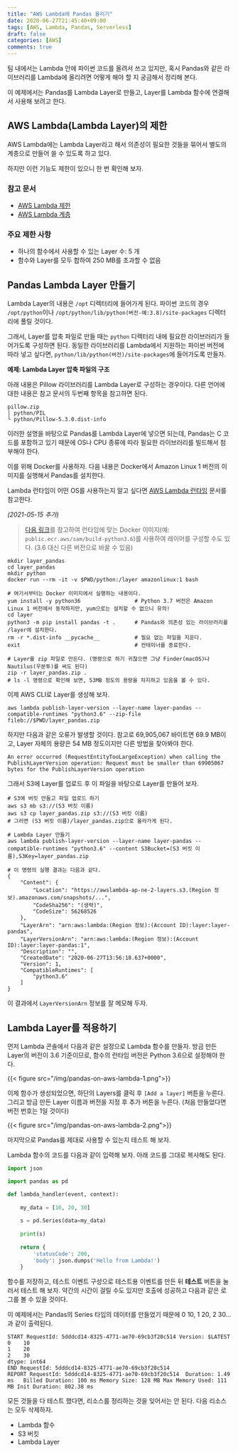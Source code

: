 ```yaml
---
title: "AWS Lambda에 Pandas 올리기"
date: 2020-06-27T21:45:40+09:00
tags: [AWS, Lambda, Pandas, Serverless]
draft: false
categories: [AWS]
comments: true
---
```


팀 내에서는 Lambda 안에 파이썬 코드를 올려서 쓰고 있지만, 혹시 Pandas와 같은 라이브러리를 Lambda에 올리려면 어떻게 해야 할 지 궁금해서 정리해 본다. 

이 예제에서는 Pandas를 Lambda Layer로 만들고, Layer를 Lambda 함수에 연결해서 사용해 보려고 한다. 

## AWS Lambda(Lambda Layer)의 제한

AWS Lambda에는 Lambda Layer라고 해서 의존성이 필요한 것들을 묶어서 별도의 계층으로 만들어 쓸 수 있도록 하고 있다. 

하지만 이런 기능도 제한이 있으니 한 번 확인해 보자. 

### 참고 문서

* [AWS Lambda 제한](https://docs.aws.amazon.com/ko_kr/lambda/latest/dg/gettingstarted-limits.html)
* [AWS Lambda 계층](https://docs.aws.amazon.com/ko_kr/lambda/latest/dg/configuration-layers.html)

### 주요 제한 사항

* 하나의 함수에서 사용할 수 있는 Layer 수: 5 개
* 함수와 Layer를 모두 합하여 250 MB를 초과할 수 없음

## Pandas Lambda Layer 만들기

Lambda Layer의 내용은 `/opt` 디렉터리에 들어가게 된다. 파이썬 코드의 경우 `/opt/python`이나 `/opt/python/lib/python(버전-예:3.8)/site-packages` 디렉터리에 풀릴 것이다. 

그래서, Layer를 압축 파일로 만들 때는 `python` 디렉터리 내에 필요한 라이브러리가 들어가도록 구성하면 된다. 동일한 라이브러리를 Lambda에서 지원하는 파이썬 버전에 따라 넣고 싶다면, `python/lib/python(버전)/site-packages`에 들어가도록 만들자. 

**예제: Lambda Layer 압축 파일의 구조** 

아래 내용은 Pillow 라이브러리를 Lambda Layer로 구성하는 경우이다. 다른 언어에 대한 내용은 참고 문서의 두번째 항목을 참고하면 된다. 

```
pillow.zip
│ python/PIL
└ python/Pillow-5.3.0.dist-info
```

이러한 설명을 바탕으로 Pandas를 Lambda Layer에 넣으면 되는데, Pandas는 C 코드를 포함하고 있기 때문에 OS나 CPU 종류에 따라 필요한 라이브러리를 빌드해서 첨부해야 한다. 

이를 위해 Docker를 사용하자. 다음 내용은 Docker에서 Amazon Linux 1 버전의 이미지를 실행해서 Pandas를 설치한다. 

Lambda 런타임이 어떤 OS를 사용하는지 알고 싶다면 [AWS Lambda 런타임](https://docs.aws.amazon.com/ko_kr/lambda/latest/dg/lambda-runtimes.html) 문서를 참고한다.

*(2021-05-15 추가)*

> [다음 링크](https://aws.amazon.com/premiumsupport/knowledge-center/lambda-layer-simulated-docker/)를 참고하여 런타임에 맞는 Docker 이미지(예: `public.ecr.aws/sam/build-python3.6`)를 사용하여 레이어를 구성할 수도 있다. (3.6 대신 다른 버전으로 바꿀 수 있음)

```shell script
mkdir layer_pandas
cd layer_pandas
mkdir python
docker run --rm -it -v $PWD/python:/layer amazonlinux:1 bash

# 여기서부터는 Docker 이미지에서 실행하는 내용이다. 
yum install -y python36                 # Python 3.7 버전은 Amazon Linux 1 버전에서 동작하지만, yum으로는 설치할 수 없으니 유의!
cd layer
python3 -m pip install pandas -t .      # Pandas와 의존성 있는 라이브러리를 /layer에 설치한다.
rm -r *.dist-info __pycache__           # 필요 없는 파일을 지운다.
exit                                    # 컨테이너를 종료한다. 

# Layer를 zip 파일로 만든다. (명령으로 하기 귀찮으면 그냥 Finder(macOS)나 Nautilus(우분투)를 써도 된다)
zip -r layer_pandas.zip .
# ls -l 명령으로 확인해 보면, 53MB 정도의 용량을 차지하고 있음을 볼 수 있다. 
```

이제 AWS CLI로 Layer를 생성해 보자.

```shell script
aws lambda publish-layer-version --layer-name layer-pandas --compatible-runtimes "python3.6" --zip-file fileb://$PWD/layer_pandas.zip
```

하지만 다음과 같은 오류가 발생할 것이다. 참고로 69,905,067 바이트면 69.9 MB이고, Layer 자체의 용량은 54 MB 정도이지만 다른 방법을 찾아봐야 한다.

```
An error occurred (RequestEntityTooLargeException) when calling the PublishLayerVersion operation: Request must be smaller than 69905067 bytes for the PublishLayerVersion operation
```

그래서 S3에 Layer를 업로드 후 이 파일을 바탕으로 Layer를 만들어 보자. 

```shell script
# S3에 버킷 만들고 파일 업로드 하기
aws s3 mb s3://(S3 버킷 이름)
aws s3 cp layer_pandas.zip s3://(S3 버킷 이름)
# 그러면 (S3 버킷 이름)/layer_pandas.zip으로 올라가게 된다. 

# Lambda Layer 만들기
aws lambda publish-layer-version --layer-name layer-pandas --compatible-runtimes "python3.6" --content S3Bucket=(S3 버킷 이름),S3Key=layer_pandas.zip

# 이 명령의 실행 결과는 다음과 같다.
{
    "Content": {
        "Location": "https://awslambda-ap-ne-2-layers.s3.(Region 정보).amazonaws.com/snapshots/...",
        "CodeSha256": "(생략)",
        "CodeSize": 56268526
    },
    "LayerArn": "arn:aws:lambda:(Region 정보):(Account ID):layer:layer-pandas",
    "LayerVersionArn": "arn:aws:lambda:(Region 정보):(Account ID):layer:layer-pandas:1",
    "Description": "",
    "CreatedDate": "2020-06-27T13:56:18.637+0000",
    "Version": 1,
    "CompatibleRuntimes": [
        "python3.6"
    ]
}
```

이 결과에서 `LayerVersionArn` 정보를 잘 메모해 두자.

## Lambda Layer를 적용하기

먼저 Lambda 콘솔에서 다음과 같은 설정으로 Lambda 함수를 만들자. 방금 만든 Layer의 버전이 3.6 기준이므로, 함수의 런타임 버전은 Python 3.6으로 설정해야 한다. 

{{< figure src="/img/pandas-on-aws-lambda-1.png">}}

이제 함수가 생성되었으면, 하단의 Layers를 클릭 후 `[Add a layer]` 버튼을 누른다. 그리고 방금 만든 Layer 이름과 버전을 지정 후 추가 버튼을 누른다. (처음 만들었다면 버전 번호는 1일 것이다)

{{< figure src="/img/pandas-on-aws-lambda-2.png">}}

마지막으로 Pandas를 제대로 사용할 수 있는지 테스트 해 보자. 

Lambda 함수의 코드를 다음과 같이 입력해 보자. 아래 코드를 그대로 복사해도 된다. 

```python
import json

import pandas as pd

def lambda_handler(event, context):
    
    my_data = [10, 20, 30]
    
    s = pd.Series(data=my_data)
    
    print(s)
    
    return {
        'statusCode': 200,
        'body': json.dumps('Hello from Lambda!')
    }
```

함수를 저장하고, 테스트 이벤트 구성으로 테스트용 이벤트를 만든 뒤 **테스트** 버튼을 눌러서 테스트 해 보자. 약간의 시간이 걸릴 수도 있지만 호출에 성공하고 다음과 같은 로그를 볼 수 있을 것이다. 

이 예제에서는 Pandas의 Series 타입의 데이터를 만들었기 때문에 0 10, 1 20, 2 30... 과 같이 출력된다.

```
START RequestId: 5dddcd14-8325-4771-ae70-69cb3f20c514 Version: $LATEST
0    10
1    20
2    30
dtype: int64
END RequestId: 5dddcd14-8325-4771-ae70-69cb3f20c514
REPORT RequestId: 5dddcd14-8325-4771-ae70-69cb3f20c514	Duration: 1.49 ms	Billed Duration: 100 ms	Memory Size: 128 MB	Max Memory Used: 111 MB	Init Duration: 802.38 ms	
```

모든 것들을 다 테스트 했다면, 리소스를 정리하는 것을 잊어서는 안 된다. 다음 리소스는 모두 삭제하자. 

* Lambda 함수
* S3 버킷
* Lambda Layer